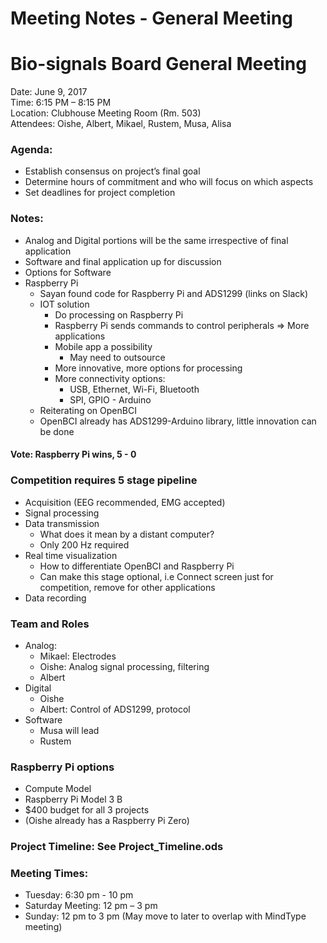 # Meeting Notes - General Meeting

# Bio-signals Board General Meeting
Date: June 9, 2017  
Time: 6:15 PM – 8:15 PM  
Location: Clubhouse Meeting Room (Rm. 503)  
Attendees: Oishe, Albert, Mikael, Rustem, Musa, Alisa  

### Agenda:
-	Establish consensus on project’s final goal
-	Determine hours of commitment and who will focus on which aspects
-	Set deadlines for project completion

### Notes:
-	Analog and Digital portions will be the same irrespective of final application
-	Software and final application up for discussion
-	Options for Software
   - Raspberry Pi
     - Sayan found code for Raspberry Pi and ADS1299 (links on Slack)
     - IOT solution
       - Do processing on Raspberry Pi
       - Raspberry Pi sends commands to control peripherals => More applications
       - Mobile app a possibility
         - May need to outsource
       - More innovative, more options for processing
       - More connectivity options:
         - USB, Ethernet, Wi-Fi, Bluetooth
         - SPI, GPIO
    - Arduino
      - Reiterating on OpenBCI
      - OpenBCI already has ADS1299-Arduino library, little innovation can be done
#### Vote: Raspberry Pi wins, 5 - 0

###	Competition requires 5 stage pipeline
 - Acquisition (EEG recommended, EMG accepted)
 - Signal processing
 - Data transmission
   - What does it mean by a distant computer?
   - Only 200 Hz required
 - Real time visualization
   - How to differentiate OpenBCI and Raspberry Pi
   - Can make this stage optional, i.e Connect screen just for competition, remove for other applications
 - Data recording

### Team and Roles
 - Analog:
   - Mikael: Electrodes
   - Oishe: Analog signal processing, filtering
   - Albert
 - Digital
   - Oishe
   - Albert: Control of ADS1299, protocol
 - Software
   - Musa will lead
   - Rustem

### Raspberry Pi options
 -	Compute Model
 -	Raspberry Pi Model 3 B
 -	$400 budget for all 3 projects
 -	(Oishe already has a Raspberry Pi Zero)

### Project Timeline: See Project_Timeline.ods

### Meeting Times:
 -	Tuesday: 6:30 pm - 10 pm
 -	Saturday Meeting: 12 pm – 3 pm
 -	Sunday:  12 pm to 3 pm (May move to later to overlap with MindType meeting)
